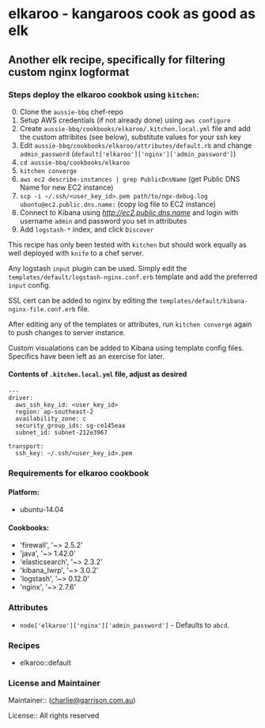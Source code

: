 # elkaroo - kangaroos cook as good as elk

## Another elk recipe, specifically for filtering custom nginx logformat 

### Steps deploy the elkaroo cookbok using `kitchen`:

0. Clone the `aussie-bbq` chef-repo
1. Setup AWS credentials (if not already done) using `aws configure`
2. Create `aussie-bbq/cookbooks/elkaroo/.kitchen.local.yml` file and add the custom attribites (see below), substitute values for your ssh key
3. Edit `aussie-bbq/cookbooks/elkaroo/attributes/default.rb` and change `admin_password` (`default['elkaroo']['nginx']['admin_password']`)
4. `cd aussie-bbq/cookbooks/elkaroo`
4. `kitchen converge`
5. `aws ec2 describe-instances | grep PublicDnsName` (get Public DNS Name for new EC2 instance)
6. `scp -i ~/.ssh/<user_key_id>.pem path/to/ngx-debug.log ubuntu@ec2.public.dns.name:` (copy log file to EC2 instance)
7. Connect to Kibana using _http://ec2.public.dns.name_ and login with username `admin` and password you set in attributes
8. Add `logstash-*` index, and click `Discover`


This recipe has only been tested with `kitchen` but should work equally as well deployed with `knife` to a chef server. 

Any logstash `input` plugin can be used. Simply edit the `templates/default/logstash-nginx.conf.erb` template and add the preferred `input` config.

SSL cert can be added to nginx by editing the `templates/default/kibana-nginx-file.conf.erb` file.

After editing any of the templates or attributes, run `kitchen converge` again to push changes to server instance. 

Custom visualations can be added to Kibana using template config files. Specifics have been left as an exercise for later.

#### Contents of `.kitchen.local.yml` file, adjust as desired

	---
	driver:
	  aws_ssh_key_id: <user_key_id>
	  region: ap-southeast-2
	  availability_zone: c
	  security_group_ids: sg-ce145eaa
	  subnet_id: subnet-212e3967
 
	transport:
	  ssh_key: ~/.ssh/<user_key_id>.pem



### Requirements for elkaroo cookbook

#### Platform:

- ubuntu-14.04

#### Cookbooks:

- 'firewall', '~> 2.5.2'
- 'java', '~> 1.42.0'
- 'elasticsearch', '~> 2.3.2'
- 'kibana_lwrp', '~> 3.0.2'
- 'logstash', '~> 0.12.0'
- 'nginx', '~> 2.7.6'


### Attributes

- `node['elkaroo']['nginx']['admin_password']` - Defaults to `abcd`.

### Recipes

- elkaroo::default

### License and Maintainer

Maintainer:: (<charlie@garrison.com.au>)

License:: All rights reserved
